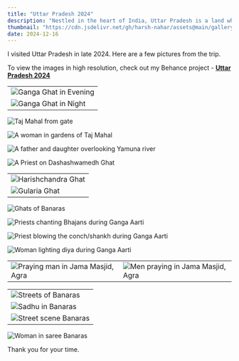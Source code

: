 ```yaml
---
title: "Uttar Pradesh 2024"
description: "Nestled in the heart of India, Uttar Pradesh is a land where history breathes through its ancient monuments"
thumbnail: "https://cdn.jsdelivr.net/gh/harsh-nahar/assets@main/gallery/uttarpradesh_2024/banaras_ganga_evening.webp"
date: 2024-12-16
---
```


I visited Uttar Pradesh in late 2024. Here are a few pictures from the trip.

To view the images in high resolution, check out my Behance project - **[Uttar Pradesh 2024 ](https://www.behance.net/gallery/214825139/Uttar-Pradesh-2024)**



| |
| --- |
| ![Ganga Ghat in Evening](https://cdn.jsdelivr.net/gh/harsh-nahar/assets@main/gallery/uttarpradesh_2024/banaras_ganga_evening.webp) |
| ![Ganga Ghat in Night](https://cdn.jsdelivr.net/gh/harsh-nahar/assets@main/gallery/uttarpradesh_2024/banaras_ganga_night.webp) |



![Taj Mahal from gate](https://cdn.jsdelivr.net/gh/harsh-nahar/assets@main/gallery/uttarpradesh_2024/agra_tajmahal1.webp)

![A woman in gardens of Taj Mahal](https://cdn.jsdelivr.net/gh/harsh-nahar/assets@main/gallery/uttarpradesh_2024/agra_woman1.webp)

![A father and daughter overlooking Yamuna river](https://cdn.jsdelivr.net/gh/harsh-nahar/assets@main/gallery/uttarpradesh_2024/agra_taj_parentchild.webp)

![A Priest on Dashashwamedh Ghat](https://cdn.jsdelivr.net/gh/harsh-nahar/assets@main/gallery/uttarpradesh_2024/banaras_ghat_baba.webp)



| |
| --- |
| ![Harishchandra Ghat](https://cdn.jsdelivr.net/gh/harsh-nahar/assets@main/gallery/uttarpradesh_2024/banaras_harishchandraghat.webp) |
| ![Gularia Ghat](https://cdn.jsdelivr.net/gh/harsh-nahar/assets@main/gallery/uttarpradesh_2024/banaras_ghats2.webp) |



![Ghats of Banaras](https://cdn.jsdelivr.net/gh/harsh-nahar/assets@main/gallery/uttarpradesh_2024/banaras_ghats1.webp)

![Priests chanting Bhajans during Ganga Aarti](https://cdn.jsdelivr.net/gh/harsh-nahar/assets@main/gallery/uttarpradesh_2024/banaras_gangaarti1.webp)

![Priest blowing the conch/shankh during Ganga Aarti](https://cdn.jsdelivr.net/gh/harsh-nahar/assets@main/gallery/uttarpradesh_2024/banaras_gangaarti2.webp)

![Woman lighting diya during Ganga Aarti](https://cdn.jsdelivr.net/gh/harsh-nahar/assets@main/gallery/uttarpradesh_2024/banaras_gangaarti6.webp)



| | |
| --- | --- |
| ![Praying man in Jama Masjid, Agra](https://cdn.jsdelivr.net/gh/harsh-nahar/assets@main/gallery/uttarpradesh_2024/agra_jama_prayingman.webp) | ![Men praying in Jama Masjid, Agra](https://cdn.jsdelivr.net/gh/harsh-nahar/assets@main/gallery/uttarpradesh_2024/agra_jama.webp) |



| |
| --- |
| ![Streets of Banaras](https://cdn.jsdelivr.net/gh/harsh-nahar/assets@main/gallery/uttarpradesh_2024/banaras_street1.webp) |
| ![Sadhu in Banaras](https://cdn.jsdelivr.net/gh/harsh-nahar/assets@main/gallery/uttarpradesh_2024/banaras_sadhu.webp) |
| ![Street scene Banaras](https://cdn.jsdelivr.net/gh/harsh-nahar/assets@main/gallery/uttarpradesh_2024/banaras_street.webp)  |



![Woman in saree Banaras](https://cdn.jsdelivr.net/gh/harsh-nahar/assets@main/gallery/uttarpradesh_2024/banaras_woman_saree.webp)

Thank you for your time.



